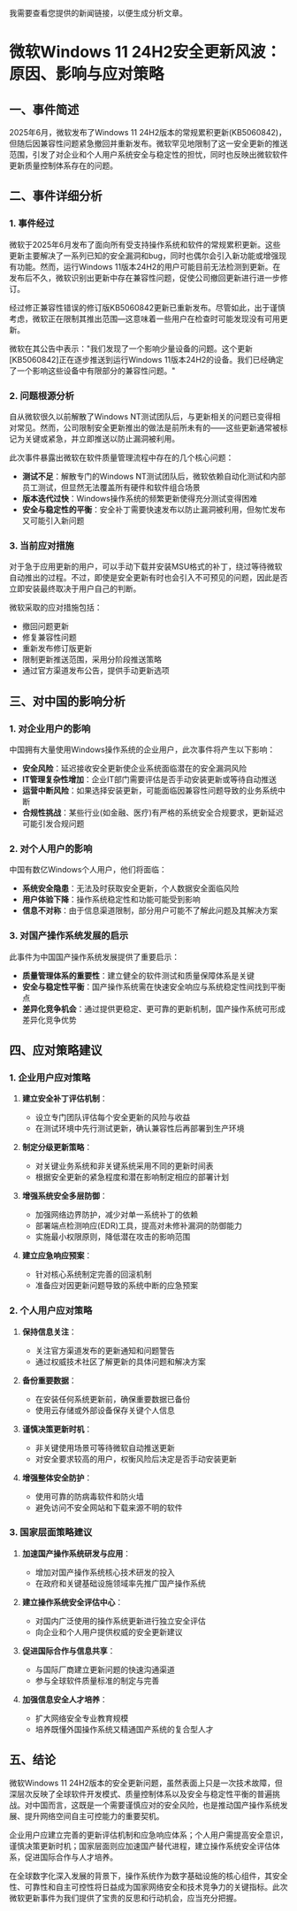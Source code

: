  我需要查看您提供的新闻链接，以便生成分析文章。

# 微软Windows 11 24H2安全更新风波：原因、影响与应对策略

## 一、事件简述

2025年6月，微软发布了Windows 11 24H2版本的常规累积更新(KB5060842)，但随后因兼容性问题紧急撤回并重新发布。微软罕见地限制了这一安全更新的推送范围，引发了对企业和个人用户系统安全与稳定性的担忧，同时也反映出微软软件更新质量控制体系存在的问题。

## 二、事件详细分析

### 1. 事件经过

微软于2025年6月发布了面向所有受支持操作系统和软件的常规累积更新。这些更新主要解决了一系列已知的安全漏洞和bug，同时也偶尔会引入新功能或增强现有功能。然而，运行Windows 11版本24H2的用户可能目前无法检测到更新。在发布后不久，微软识别出更新中存在兼容性问题，促使公司撤回更新进行进一步修订。

经过修正兼容性错误的修订版KB5060842更新已重新发布。尽管如此，出于谨慎考虑，微软正在限制其推出范围—这意味着一些用户在检查时可能发现没有可用更新。

微软在其公告中表示："我们发现了一个影响少量设备的问题。这个更新[KB5060842]正在逐步推送到运行Windows 11版本24H2的设备。我们已经确定了一个影响这些设备中有限部分的兼容性问题。"

### 2. 问题根源分析

自从微软很久以前解散了Windows NT测试团队后，与更新相关的问题已变得相对常见。然而，公司限制安全更新推出的做法是前所未有的——这些更新通常被标记为关键或紧急，并立即推送以防止漏洞被利用。

此次事件暴露出微软在软件质量管理流程中存在的几个核心问题：

- **测试不足**：解散专门的Windows NT测试团队后，微软依赖自动化测试和内部员工测试，但显然无法覆盖所有硬件和软件组合场景
- **版本迭代过快**：Windows操作系统的频繁更新使得充分测试变得困难
- **安全与稳定性的平衡**：安全补丁需要快速发布以防止漏洞被利用，但匆忙发布又可能引入新问题

### 3. 当前应对措施

对于急于应用更新的用户，可以手动下载并安装MSU格式的补丁，绕过等待微软自动推出的过程。不过，即使是安全更新有时也会引入不可预见的问题，因此是否立即安装最终取决于用户自己的判断。

微软采取的应对措施包括：
- 撤回问题更新
- 修复兼容性问题
- 重新发布修订版更新
- 限制更新推送范围，采用分阶段推送策略
- 通过官方渠道发布公告，提供手动更新选项

## 三、对中国的影响分析

### 1. 对企业用户的影响

中国拥有大量使用Windows操作系统的企业用户，此次事件将产生以下影响：

- **安全风险**：延迟接收安全更新使企业系统面临潜在的安全漏洞风险
- **IT管理复杂性增加**：企业IT部门需要评估是否手动安装更新或等待自动推送
- **运营中断风险**：如果选择安装更新，可能面临因兼容性问题导致的业务系统中断
- **合规性挑战**：某些行业(如金融、医疗)有严格的系统安全合规要求，更新延迟可能引发合规问题

### 2. 对个人用户的影响

中国有数亿Windows个人用户，他们将面临：

- **系统安全隐患**：无法及时获取安全更新，个人数据安全面临风险
- **用户体验下降**：操作系统稳定性和功能可能受到影响
- **信息不对称**：由于信息渠道限制，部分用户可能不了解此问题及其解决方案

### 3. 对国产操作系统发展的启示

此事件为中国国产操作系统发展提供了重要启示：

- **质量管理体系的重要性**：建立健全的软件测试和质量保障体系是关键
- **安全与稳定性平衡**：国产操作系统需在快速安全响应与系统稳定性间找到平衡点
- **差异化竞争机会**：通过提供更稳定、更可靠的更新机制，国产操作系统可形成差异化竞争优势

## 四、应对策略建议

### 1. 企业用户应对策略

1. **建立安全补丁评估机制**：
   - 设立专门团队评估每个安全更新的风险与收益
   - 在测试环境中先行测试更新，确认兼容性后再部署到生产环境

2. **制定分级更新策略**：
   - 对关键业务系统和非关键系统采用不同的更新时间表
   - 根据安全更新的紧急程度和潜在影响制定相应的部署计划

3. **增强系统安全多层防御**：
   - 加强网络边界防护，减少对单一系统补丁的依赖
   - 部署端点检测响应(EDR)工具，提高对未修补漏洞的防御能力
   - 实施最小权限原则，降低潜在攻击的影响范围

4. **建立应急响应预案**：
   - 针对核心系统制定完善的回滚机制
   - 准备应对因更新问题导致的系统中断的应急预案

### 2. 个人用户应对策略

1. **保持信息关注**：
   - 关注官方渠道发布的更新通知和问题警告
   - 通过权威技术社区了解更新的具体问题和解决方案

2. **备份重要数据**：
   - 在安装任何系统更新前，确保重要数据已备份
   - 使用云存储或外部设备保存关键个人信息

3. **谨慎决策更新时机**：
   - 非关键使用场景可等待微软自动推送更新
   - 对安全要求较高的用户，权衡风险后决定是否手动安装更新

4. **增强整体安全防护**：
   - 使用可靠的防病毒软件和防火墙
   - 避免访问不安全网站和下载来源不明的软件

### 3. 国家层面策略建议

1. **加速国产操作系统研发与应用**：
   - 增加对国产操作系统核心技术研发的投入
   - 在政府和关键基础设施领域率先推广国产操作系统

2. **建立操作系统安全评估中心**：
   - 对国内广泛使用的操作系统更新进行独立安全评估
   - 向企业和个人用户提供权威的安全更新建议

3. **促进国际合作与信息共享**：
   - 与国际厂商建立更新问题的快速沟通渠道
   - 参与全球软件质量标准的制定与完善

4. **加强信息安全人才培养**：
   - 扩大网络安全专业教育规模
   - 培养既懂外国操作系统又精通国产系统的复合型人才

## 五、结论

微软Windows 11 24H2版本的安全更新问题，虽然表面上只是一次技术故障，但深层次反映了全球软件开发模式、质量控制体系以及安全与稳定性平衡的普遍挑战。对中国而言，这既是一个需要谨慎应对的安全风险，也是推动国产操作系统发展、提升网络空间自主可控能力的重要契机。

企业用户应建立完善的更新评估机制和应急响应体系；个人用户需提高安全意识，谨慎决策更新时机；国家层面则应加速国产替代进程，建立操作系统安全评估体系，促进国际合作与人才培养。

在全球数字化深入发展的背景下，操作系统作为数字基础设施的核心组件，其安全性、可靠性和自主可控性将日益成为国家网络安全和技术竞争力的关键指标。此次微软更新事件为我们提供了宝贵的反思和行动机会，应当充分把握。
